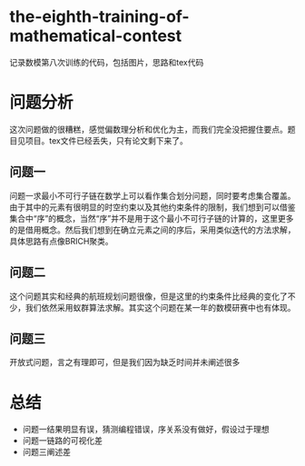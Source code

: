 # the-eighth-training-of-mathematical-contest
记录数模第八次训练的代码，包括图片，思路和tex代码
# 问题分析
这次问题做的很糟糕，感觉偏数理分析和优化为主，而我们完全没把握住要点。题目见项目。tex文件已经丢失，只有论文剩下来了。
## 问题一
问题一求最小不可行子链在数学上可以看作集合划分问题，同时要考虑集合覆盖。由于其中的元素有很明显的时空约束以及其他约束条件的限制，我们想到可以借鉴集合中“序”的概念，当然“序”并不是用于这个最小不可行子链的计算的，这里更多的是借用概念。然后我们想到在确立元素之间的序后，采用类似迭代的方法求解，具体思路有点像BRICH聚类。
## 问题二
这个问题其实和经典的航班规划问题很像，但是这里的约束条件比经典的变化了不少，我们依然采用蚁群算法求解。其实这个问题在某一年的数模研赛中也有体现。
## 问题三
开放式问题，言之有理即可，但是我们因为缺乏时间并未阐述很多
# 总结
- 问题一结果明显有误，猜测编程错误，序关系没有做好，假设过于理想
- 问题一链路的可视化差
- 问题三阐述差
